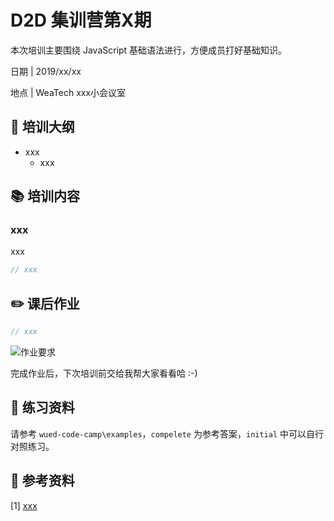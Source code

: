 # D2D 集训营第X期

本次培训主要围绕 JavaScript 基础语法进行，方便成员打好基础知识。

日期 | 2019/xx/xx

地点 | WeaTech xxx小会议室

## 🥇 培训大纲

- xxx
  - xxx

## 📚 培训内容

### xxx

xxx

```js
// xxx
```

## ✏️ 课后作业

```js
// xxx
```

![作业要求](xxx)

完成作业后，下次培训前交给我帮大家看看哈 :-)

## 💯 练习资料

请参考 `wued-code-camp\examples`，`compelete` 为参考答案，`initial` 中可以自行对照练习。

## 📑 参考资料

[1] [xxx](xxx)
